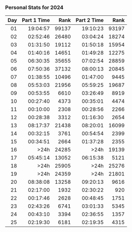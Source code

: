 ### Personal Stats for 2024

| Day | Part 1 Time |  Rank | Part 2 Time |  Rank |
|----:|------------:|------:|------------:|------:|
|  01 |    19:04:57 | 99137 |    19:10:23 | 93197 |
|  02 |    02:52:46 | 26480 |    03:04:24 | 18274 |
|  03 |    01:31:50 | 19112 |    01:50:18 | 15954 |
|  04 |    01:40:16 | 14651 |    01:49:28 | 12275 |
|  05 |    06:30:35 | 35655 |    07:02:54 | 28859 |
|  06 |    07:50:36 | 37132 |    08:00:13 | 20845 |
|  07 |    01:38:55 | 10496 |    01:47:00 |  9445 |
|  08 |    05:53:03 | 21956 |    05:59:25 | 19687 |
|  09 |    00:53:55 |  6610 |    03:26:49 |  8919 |
|  10 |    00:27:40 |  4373 |    00:35:01 |  4474 |
|  11 |    00:10:00 |  2308 |    00:28:56 |  2266 |
|  12 |    00:28:38 |  3312 |    01:16:30 |  2654 |
|  13 |    08:17:37 | 21438 |    08:20:01 | 16099 |
|  14 |    00:32:15 |  3761 |    00:54:54 |  2399 |
|  15 |    00:34:51 |  2664 |    01:37:28 |  2355 |
|  16 |       \>24h | 24285 |       \>24h | 19139 |
|  17 |    05:45:14 | 13052 |    06:15:38 |  5121 |
|  18 |       \>24h | 25905 |       \>24h | 25276 |
|  19 |       \>24h | 24359 |       \>24h | 21801 |
|  20 |    08:38:08 | 13258 |    09:20:13 |  9616 |
|  21 |    02:17:00 |  1932 |    02:30:22 |   920 |
|  22 |    00:17:46 |  2628 |    00:48:45 |  1751 |
|  23 |    02:43:26 |  6741 |    03:01:33 |  5345 |
|  24 |    00:43:10 |  3394 |    02:36:55 |  1357 |
|  25 |    02:19:30 |  6181 |    02:19:35 |  4315 |
